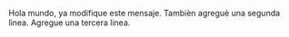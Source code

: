 Hola mundo, ya modifique este mensaje.
Tambièn agreguè una segunda lìnea.
Agregue una tercera linea.
